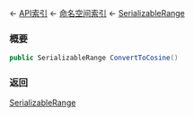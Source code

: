 ← [API索引](Api-Index) ← [命名空间索引](Namespace-Index) ← [SerializableRange](VRageMath.SerializableRange)

### 概要

```csharp
public SerializableRange ConvertToCosine()
```

### 返回

[SerializableRange](VRageMath.SerializableRange)

